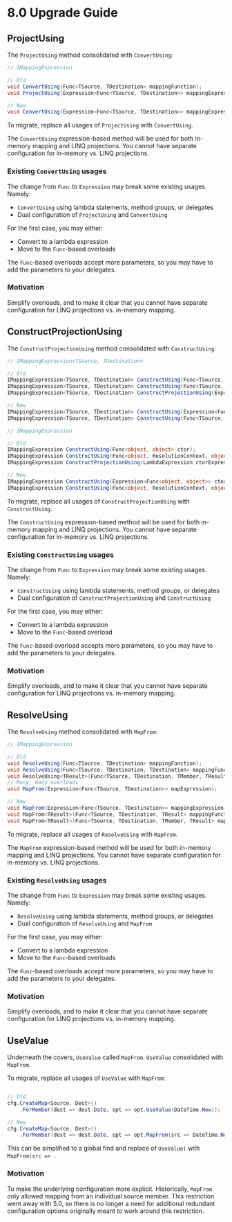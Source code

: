 # 8.0 Upgrade Guide

## ProjectUsing

The `ProjectUsing` method consolidated with `ConvertUsing`:

```c#
// IMappingExpression

// Old
void ConvertUsing(Func<TSource, TDestination> mappingFunction);
void ProjectUsing(Expression<Func<TSource, TDestination>> mappingExpression);

// New
void ConvertUsing(Expression<Func<TSource, TDestination>> mappingExpression);
```

To migrate, replace all usages of `ProjectUsing` with `ConvertUsing`.

The `ConvertUsing` expression-based method will be used for both in-memory mapping and LINQ projections. You cannot have separate configuration for in-memory vs. LINQ projections.

### Existing `ConvertUsing` usages

The change from `Func` to `Expression` may break some existing usages. Namely:

- `ConvertUsing` using lambda statements, method groups, or delegates
- Dual configuration of `ProjectUsing` and `ConvertUsing`

For the first case, you may either:

- Convert to a lambda expression
- Move to the `Func`-based overloads

The `Func`-based overloads accept more parameters, so you may have to add the parameters to your delegates.

### Motivation

Simplify overloads, and to make it clear that you cannot have separate configuration for LINQ projections vs. in-memory mapping.

## ConstructProjectionUsing

The `ConstructProjectionUsing` method consolidated with `ConstructUsing`:

```c#
// IMappingExpression<TSource, TDestination>

// Old
IMappingExpression<TSource, TDestination> ConstructUsing(Func<TSource, TDestination> ctor);
IMappingExpression<TSource, TDestination> ConstructUsing(Func<TSource, ResolutionContext, TDestination> ctor);
IMappingExpression<TSource, TDestination> ConstructProjectionUsing(Expression<Func<TSource, TDestination>> ctorExpression);

// New
IMappingExpression<TSource, TDestination> ConstructUsing(Expression<Func<TSource, TDestination>> ctor);
IMappingExpression<TSource, TDestination> ConstructUsing(Func<TSource, ResolutionContext, TDestination> ctor);

// IMappingExpression

// Old
IMappingExpression ConstructUsing(Func<object, object> ctor);
IMappingExpression ConstructUsing(Func<object, ResolutionContext, object> ctor);
IMappingExpression ConstructProjectionUsing(LambdaExpression ctorExpression);

// New
IMappingExpression ConstructUsing(Expression<Func<object, object>> ctor);
IMappingExpression ConstructUsing(Func<object, ResolutionContext, object> ctor);
```

To migrate, replace all usages of `ConstructProjectionUsing` with `ConstructUsing`.

The `ConstructUsing` expression-based method will be used for both in-memory mapping and LINQ projections. You cannot have separate configuration for in-memory vs. LINQ projections.

### Existing `ConstructUsing` usages

The change from `Func` to `Expression` may break some existing usages. Namely:

- `ConstructUsing` using lambda statements, method groups, or delegates
- Dual configuration of `ConstructProjectionUsing` and `ConstructUsing`

For the first case, you may either:

- Convert to a lambda expression
- Move to the `Func`-based overload

The `Func`-based overload accepts more parameters, so you may have to add the parameters to your delegates.

### Motivation

Simplify overloads, and to make it clear that you cannot have separate configuration for LINQ projections vs. in-memory mapping.

## ResolveUsing

The `ResolveUsing` method consolidated with `MapFrom`:

```c#
// IMappingExpression

// Old
void ResolveUsing(Func<TSource, TDestination> mappingFunction);
void ResolveUsing(Func<TSource, TDestination, TDestination> mappingFunction);
void ResolveUsing<TResult>(Func<TSource, TDestination, TMember, TResult> mappingFunction);
// Many, many overloads
void MapFrom(Expression<Func<TSource, TDestination>> mapExpression);

// New
void MapFrom(Expression<Func<TSource, TDestination>> mappingExpression);
void MapFrom<TResult>(Func<TSource, TDestination, TResult> mappingFunction);
void MapFrom<TResult>(Func<TSource, TDestination, TMember, TResult> mappingFunction);
```

To migrate, replace all usages of `ResolveUsing` with `MapFrom`.

The `MapFrom` expression-based method will be used for both in-memory mapping and LINQ projections. You cannot have separate configuration for in-memory vs. LINQ projections.

### Existing `ResolveUsing` usages

The change from `Func` to `Expression` may break some existing usages. Namely:

- `ResolveUsing` using lambda statements, method groups, or delegates
- Dual configuration of `ResolveUsing` and `MapFrom`

For the first case, you may either:

- Convert to a lambda expression
- Move to the `Func`-based overloads

The `Func`-based overloads accept more parameters, so you may have to add the parameters to your delegates.

### Motivation

Simplify overloads, and to make it clear that you cannot have separate configuration for LINQ projections vs. in-memory mapping.

## UseValue

Underneath the covers, `UseValue` called `MapFrom`. `UseValue` consolidated with `MapFrom`.

To migrate, replace all usages of `UseValue` with `MapFrom`:

```c#

// Old
cfg.CreateMap<Source, Dest>()
    .ForMember(dest => dest.Date, opt => opt.UseValue(DateTime.Now));

// New
cfg.CreateMap<Source, Dest>()
    .ForMember(dest => dest.Date, opt => opt.MapFrom(src => DateTime.Now));
```

This can be simplified to a global find and replace of `UseValue(` with `MapFrom(src => `.

### Motivation

To make the underlying configuration more explicit. Historically, `MapFrom` only allowed mapping from an individual source member. This restriction went away with 5.0, so there is no longer a need for additional redundant configuration options originally meant to work around this restriction.